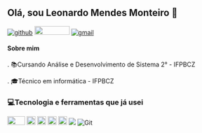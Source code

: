 ## Olá, sou Leonardo Mendes Monteiro 👋
[![github](https://camo.githubusercontent.com/892a2610d555673177022116e3bb01ff94557ddb4a872b703844692a0c327d10/68747470733a2f2f696d672e736869656c64732e696f2f62616467652f2d4769746875622d3030303f7374796c653d666c61742d737175617265266c6f676f3d476974687562266c6f676f436f6c6f723d7768697465266c696e6b3d68747470733a2f2f6769746875622e636f6d2f7061756c6f667265697461736e74)](https://github.com/leomendes18)
<a href="https://www.instagram.com/leonardomendes16/"><img src="https://img.shields.io/badge/Instagram-E4405F?style=for-the-badge&logo=instagram&logoColor=white" style="width:80px; height:20px;"/><a/>
[![gmail](https://camo.githubusercontent.com/d138b2897652aec51333cc0ac55ee1df99ecc5e67536d2f32a7a374df0158ebd/68747470733a2f2f696d672e736869656c64732e696f2f62616467652f2d476d61696c2d6331343433383f7374796c653d666c61742d737175617265266c6f676f3d476d61696c266c6f676f436f6c6f723d7768697465266c696e6b3d6d61696c746f3a7365755f656d61696c)](https://mail.google.com/mail/u/0/#inbox)
#### Sobre mim

. :books:Cursando Análise e Desenvolvimento de Sistema 2° - IFPBCZ

. :mortar_board:Técnico em informática - IFPBCZ
### :computer:Tecnologia e ferramentas que já usei 
<img src="https://img.shields.io/badge/C-00599C?style=for-the-badge&logo=c&logoColor=white" style="width:40px; height:20px;"/> <img src="https://img.shields.io/badge/Python-3776AB?style=for-the-badge&logo=python&logoColor=white" style="widht:100px; height:20px;"/> <img src="https://img.shields.io/badge/HTML-239120?style=for-thebadge&logo=html5&logoColor=white" style="widht:60px; height:20px;"/> <img src="https://img.shields.io/badge/CSS-239120?&style=for-the-badge&logo=css3&logoColor=white" style="widht:60px; height:20px;"/> <img src="https://img.shields.io/badge/JavaScript-323330?style=for-the-badge&logo=javascript&logoColor=F7DF1E" style="widht:100px; height:20px;"/> 
<img src="https://camo.githubusercontent.com/892a2610d555673177022116e3bb01ff94557ddb4a872b703844692a0c327d10/68747470733a2f2f696d672e736869656c64732e696f2f62616467652f2d4769746875622d3030303f7374796c653d666c61742d737175617265266c6f676f3d476974687562266c6f676f436f6c6f723d7768697465266c696e6b3d68747470733a2f2f6769746875622e636f6d2f7061756c6f667265697461736e74"/>
![Git](https://img.shields.io/badge/-Git-black?style=flat-square&logo=git)

<!--
**leomendes18/leomendes18** is a ✨ _special_ ✨ repository because its `README.md` (this file) appears on your GitHub profile.

Here are some ideas to get you started:

- 🔭 I’m currently working on ...
- 🌱 I’m currently learning ...
- 👯 I’m looking to collaborate on ...
- 🤔 I’m looking for help with ...
- 💬 Ask me about ...
- 📫 How to reach me: ...
- 😄 Pronouns: ...
- ⚡ Fun fact: ...
-->
